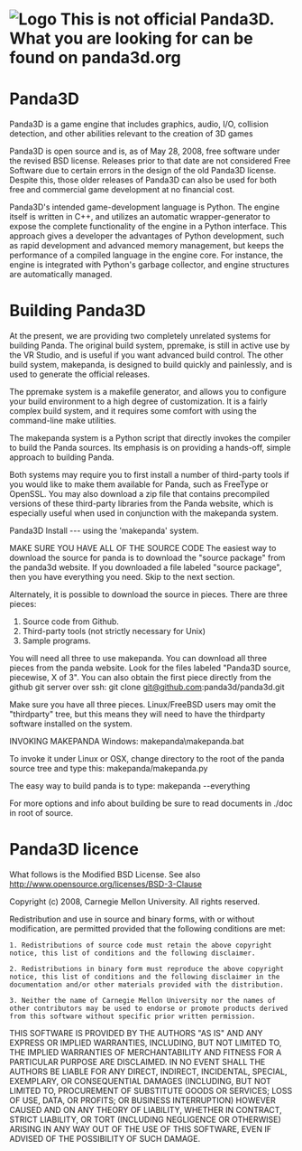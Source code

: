 ![Logo](http://i.imgur.com/233Z0ok.png)
This is not official Panda3D. What you are looking for can be found on panda3d.org
=======
Panda3D
=======

Panda3D is a game engine that includes graphics, audio, I/O, collision detection, and other abilities relevant to the creation of 3D games

Panda3D is open source and is, as of May 28, 2008, free software under the revised BSD license. Releases prior to that date are not considered Free Software due to certain errors in the design of the old Panda3D license. Despite this, those older releases of Panda3D can also be used for both free and commercial game development at no financial cost.

Panda3D's intended game-development language is Python. The engine itself is written in C++, and utilizes an automatic wrapper-generator to expose the complete functionality of the engine in a Python interface. This approach gives a developer the advantages of Python development, such as rapid development and advanced memory management, but keeps the performance of a compiled language in the engine core. For instance, the engine is integrated with Python's garbage collector, and engine structures are automatically managed.

Building Panda3D
=======

At the present, we are providing two completely unrelated systems for
building Panda.  The original build system, ppremake, is still in
active use by the VR Studio, and is useful if you want advanced build
control. The other build system, makepanda, is designed to build
quickly and painlessly, and is used to generate the official releases.

The ppremake system is a makefile generator, and allows you to
configure your build environment to a high degree of customization.
It is a fairly complex build system, and it requires some comfort with
using the command-line make utilities.

The makepanda system is a Python script that directly invokes the
compiler to build the Panda sources.  Its emphasis is on providing a
hands-off, simple approach to building Panda.

Both systems may require you to first install a number of third-party
tools if you would like to make them available for Panda, such as
FreeType or OpenSSL.  You may also download a zip file that contains
precompiled versions of these third-party libraries from the Panda
website, which is especially useful when used in conjunction with the
makepanda system.

Panda3D Install --- using the 'makepanda' system.

MAKE SURE YOU HAVE ALL OF THE SOURCE CODE
The easiest way to download the source for panda is to download the
"source package" from the panda3d website. If you downloaded a file
labeled "source package", then you have everything you need. Skip to
the next section.

Alternately, it is possible to download the source in pieces. There
are three pieces:
1. Source code from Github.
2. Third-party tools (not strictly necessary for Unix)
3. Sample programs.

You will need all three to use makepanda. You can download all three
pieces from the panda website. Look for the files labeled "Panda3D
source, piecewise, X of 3". You can also obtain the first piece
directly from the github git server over ssh: git clone git@github.com:panda3d/panda3d.git

Make sure you have all three pieces. 
Linux/FreeBSD users may omit the "thirdparty" tree, but this means
they will need to have the thirdparty software installed on the system.

INVOKING MAKEPANDA
Windows:
makepanda\makepanda.bat

To invoke it under Linux or OSX, change directory to the root of
the panda source tree and type this:
makepanda/makepanda.py


The easy way to build panda is to type:
makepanda --everything

For more options and info about building be sure to read documents in ./doc in root of source.

Panda3D licence
=======



What follows is the Modified BSD License. See also http://www.opensource.org/licenses/BSD-3-Clause

Copyright (c) 2008, Carnegie Mellon University. All rights reserved.

Redistribution and use in source and binary forms, with or without modification, are permitted provided that the following conditions are met:

    1. Redistributions of source code must retain the above copyright notice, this list of conditions and the following disclaimer.

    2. Redistributions in binary form must reproduce the above copyright notice, this list of conditions and the following disclaimer in the documentation and/or other materials provided with the distribution.

    3. Neither the name of Carnegie Mellon University nor the names of other contributors may be used to endorse or promote products derived from this software without specific prior written permission.

THIS SOFTWARE IS PROVIDED BY THE AUTHORS "AS IS" AND ANY EXPRESS OR IMPLIED WARRANTIES, INCLUDING, BUT NOT LIMITED TO, THE IMPLIED WARRANTIES OF MERCHANTABILITY AND FITNESS FOR A PARTICULAR PURPOSE ARE DISCLAIMED. IN NO EVENT SHALL THE AUTHORS BE LIABLE FOR ANY DIRECT, INDIRECT, INCIDENTAL, SPECIAL, EXEMPLARY, OR CONSEQUENTIAL DAMAGES (INCLUDING, BUT NOT LIMITED TO, PROCUREMENT OF SUBSTITUTE GOODS OR SERVICES; LOSS OF USE, DATA, OR PROFITS; OR BUSINESS INTERRUPTION) HOWEVER CAUSED AND ON ANY THEORY OF LIABILITY, WHETHER IN CONTRACT, STRICT LIABILITY, OR TORT (INCLUDING NEGLIGENCE OR OTHERWISE) ARISING IN ANY WAY OUT OF THE USE OF THIS SOFTWARE, EVEN IF ADVISED OF THE POSSIBILITY OF SUCH DAMAGE.

